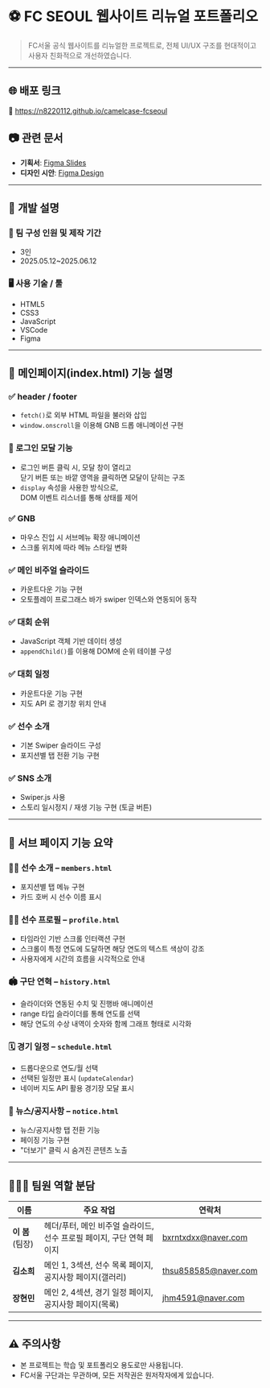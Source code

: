 
# ⚽ FC SEOUL 웹사이트 리뉴얼 포트폴리오

> FC서울 공식 웹사이트를 리뉴얼한 프로젝트로, 전체 UI/UX 구조를 현대적이고 사용자 친화적으로 개선하였습니다.

---

## 🌐 배포 링크  
🔗 https://n8220112.github.io/camelcase-fcseoul

## 📷 관련 문서

- **기획서**: [Figma Slides](https://www.figma.com/slides/mgo5Ms3fR81sEVMTgjBJJl/FC%EC%84%9C%EC%9A%B8-%EB%A6%AC%EB%89%B4%EC%96%BC--%EA%B8%B0%ED%9A%8D%EC%84%9C-?node-id=1-42&t=b6SrriTmVYGcRxzR-1)
- **디자인 시안**: [Figma Design](https://www.figma.com/design/edeRTJ9wCZQQcriQp9ipWM/FC-SEOUL-%EB%A6%AC%EB%89%B4%EC%96%BC--%EC%8A%A4%ED%86%A0%EB%A6%AC%EB%B3%B4%EB%93%9C-?node-id=131-2755&t=IEFCSoxTUYbqMbbS-1)

---
## 🐪 개발 설명

### 👥 팀 구성 인원 및 제작 기간
- 3인
- 2025.05.12~2025.06.12

### 🖥 사용 기술 / 툴
- HTML5
- CSS3
- JavaScript
- VSCode
- Figma

---
## 🧩 메인페이지(index.html) 기능 설명

### ✅ header / footer
- `fetch()`로 외부 HTML 파일을 불러와 삽입
- `window.onscroll`을 이용해 GNB 드롭 애니메이션 구현

### 🔐 로그인 모달 기능

- 로그인 버튼 클릭 시, 모달 창이 열리고  
  닫기 버튼 또는 바깥 영역을 클릭하면 모달이 닫히는 구조
- `display` 속성을 사용한 방식으로,  
  DOM 이벤트 리스너를 통해 상태를 제어

### ✅ GNB
- 마우스 진입 시 서브메뉴 확장 애니메이션
- 스크롤 위치에 따라 메뉴 스타일 변화

### ✅ 메인 비주얼 슬라이드
- 카운트다운 기능 구현
- 오토플레이 프로그래스 바가 swiper 인덱스와 연동되어 동작

### ✅ 대회 순위
- JavaScript 객체 기반 데이터 생성
- `appendChild()`를 이용해 DOM에 순위 테이블 구성

### ✅ 대회 일정
- 카운트다운 기능 구현
- 지도 API 로 경기창 위치 안내

### ✅ 선수 소개
- 기본 Swiper 슬라이드 구성
- 포지션별 탭 전환 기능 구현

### ✅ SNS 소개
- Swiper.js 사용
- 스토리 일시정지 / 재생 기능 구현 (토글 버튼)

---

## 📄 서브 페이지 기능 요약

### 🏃‍♂️ 선수 소개 – `members.html`
- 포지션별 탭 메뉴 구현
- 카드 호버 시 선수 이름 표시

### 🧑‍🏫 선수 프로필 – `profile.html`
- 타임라인 기반 스크롤 인터랙션 구현
- 스크롤이 특정 연도에 도달하면 해당 연도의 텍스트 색상이 강조
- 사용자에게 시간의 흐름을 시각적으로 안내

### 🏟️ 구단 연혁 – `history.html`
- 슬라이더와 연동된 수치 및 진행바 애니메이션
- range 타입 슬라이더를 통해 연도를 선택
- 해당 연도의 수상 내역이 숫자와 함께 그래프 형태로 시각화

### 🗓️ 경기 일정 – `schedule.html`
- 드롭다운으로 연도/월 선택
- 선택된 일정만 표시 (`updateCalendar`)
- 네이버 지도 API 활용 경기장 모달 표시

### 📢 뉴스/공지사항 – `notice.html`
- 뉴스/공지사항 탭 전환 기능
- 페이징 기능 구현
- "더보기" 클릭 시 숨겨진 콘텐츠 노출

---

## 🧑‍🤝‍🧑 팀원 역할 분담

| 이름 | 주요 작업 | 연락처 |
|------|-----------|-----------|
| **이 봄** (팀장) | 헤더/푸터, 메인 비주얼 슬라이드, 선수 프로필 페이지, 구단 연혁 페이지 | bxrntxdxx@naver.com |
| **김소희** | 메인 1, 3섹션, 선수 목록 페이지, 공지사항 페이지(갤러리) | thsu858585@naver.com |
| **장현민** | 메인 2, 4섹션, 경기 일정 페이지, 공지사항 페이지(목록) | jhm4591@naver.com |

---

## ⚠️ 주의사항

- 본 프로젝트는 학습 및 포트폴리오 용도로만 사용됩니다.
- FC서울 구단과는 무관하며, 모든 저작권은 원저작자에게 있습니다.
